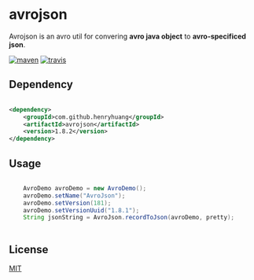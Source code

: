 # avrojson

Avrojson is an avro util for convering **avro java object** to **avro-specificed json**.

[![maven][maven-image]][maven-url]
[![travis][travis-image]][travis-url]

[maven-image]: https://img.shields.io/maven-central/v/com.github.henryhuang/avrojson.svg?style=flat-square
[maven-url]: https://github.com/henryhuang/avrojson
[travis-image]: https://img.shields.io/travis/henryhuang/avrojson.svg?style=flat-square
[travis-url]: https://travis-ci.org/henryhuang/avrojson

## Dependency

``` xml

<dependency>
    <groupId>com.github.henryhuang</groupId>
    <artifactId>avrojson</artifactId>
    <version>1.8.2</version>
</dependency>

```

## Usage

``` java

	AvroDemo avroDemo = new AvroDemo();
	avroDemo.setName("AvroJson");
	avroDemo.setVersion(181);
	avroDemo.setVersionUuid("1.8.1");
	String jsonString = AvroJson.recordToJson(avroDemo, pretty);
	
```

## License

[MIT](LICENSE)

